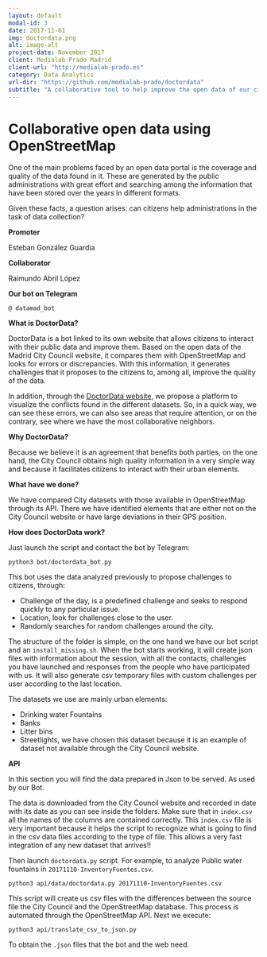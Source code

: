 ```yaml
---
layout: default
modal-id: 3
date: 2017-11-01
img: doctordata.png
alt: image-alt
project-date: November 2017
client: Medialab Prado Madrid
client-url: "http://medialab-prado.es"
category: Data Analytics
url-dir: "https://github.com/medialab-prado/doctordata"
subtitle: "A collaborative tool to help improve the open data of our city."
---
```


# Collaborative open data using OpenStreetMap

One of the main problems faced by an open data portal is the coverage and quality of the data found in it. These are generated by the public administrations with great effort and searching among the information that have been stored over the years in different formats.

Given these facts, a question arises: can citizens help administrations in the task of data collection?

__Promoter__

Esteban González Guardia

__Collaborator__

Raimundo Abril López

__Our bot on Telegram__

`@ datamad_bot`

__What is DoctorData?__

DoctorData is a bot linked to its own website that allows citizens to interact with their public data and improve them. Based on the open data of the Madrid City Council website, it compares them with OpenStreetMap and looks for errors or discrepancies. With this information, it generates challenges that it proposes to the citizens to, among all, improve the quality of the data.

In addition, through the [DoctorData website](https://medialab-prado.github.io/doctordata), we propose a platform to visualize the conflicts found in the different datasets. So, in a quick way, we can see these errors, we can also see areas that require attention, or on the contrary, see where we have the most collaborative neighbors.

__Why DoctorData?__

Because we believe it is an agreement that benefits both parties, on the one hand, the City Council obtains high quality information in a very simple way and because it facilitates citizens to interact with their urban elements.

__What have we done?__

We have compared City datasets with those available in OpenStreetMap through its API.
There we have identified elements that are either not on the City Council website or have large deviations in their GPS position.


__How does DoctorData work?__

Just launch the script and contact the bot by Telegram:

`python3 bot/doctordata_bot.py`

This bot uses the data analyzed previously to propose challenges to citizens, through:

* Challenge of the day, is a predefined challenge and seeks to respond quickly to any particular issue.
* Location, look for challenges close to the user.
* Randomly searches for random challenges around the city.

The structure of the folder is simple, on the one hand we have our bot script and an `install_missing.sh`. When the bot starts working, it will create json files with information about the session, with all the contacts, challenges you have launched and responses from the people who have participated with us. It will also generate csv temporary files with custom challenges per user according to the last location.

The datasets we use are mainly urban elements:

- Drinking water Fountains
- Banks
- Litter bins
- Streetlights, we have chosen this dataset because it is an example of dataset not available through the City Council website.

__API__

In this section you will find the data prepared in Json to be served. As used by our Bot.

The data is downloaded from the City Council website and recorded in date with its date as you can see inside the folders. Make sure that in `index.csv` all the names of the columns are contained correctly. This `index.csv` file is very important because it helps the script to recognize what is going to find in the csv data files according to the type of file. This allows a very fast integration of any new dataset that arrives!!

Then launch `doctordata.py` script. For example, to analyze Public water fountains in `20171110-InventoryFuentes.csv`.

`python3 api/data/doctordata.py 20171110-InventoryFuentes.csv`

This script will create us csv files with the differences between the source file the City Council and the OpenStreetMap database. This process is automated through the OpenStreetMap API. Next we execute:

`python3 api/translate_csv_to_json.py`

To obtain the `.json` files that the bot and the web need.
